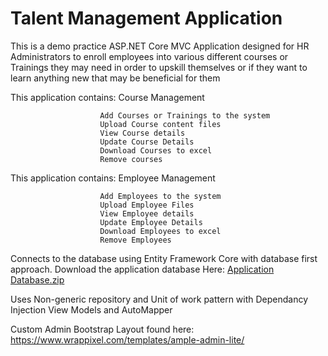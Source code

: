 # Talent Management Application

This is a demo practice ASP.NET Core MVC Application designed for HR Administrators to enroll employees into various different courses or Trainings they 
may need in order to upskill themselves or if they want to learn anything new that may be beneficial for them

This application contains: Course Management

                        Add Courses or Trainings to the system
                        Upload Course content files
                        View Course details
                        Update Course Details
                        Download Courses to excel
                        Remove courses
                        
This application contains: Employee Management

                        Add Employees to the system
                        Upload Employee Files
                        View Employee details
                        Update Employee Details
                        Download Employees to excel
                        Remove Employees
                        
Connects to the database using Entity Framework Core with database first approach.
Download the application database Here: [Application Database.zip](https://github.com/Sax-Anon90/TalentManagementApplication/files/8716743/Application.Database.zip)

Uses Non-generic repository and Unit of work pattern with Dependancy Injection
View Models and AutoMapper

Custom Admin Bootstrap Layout found here: https://www.wrappixel.com/templates/ample-admin-lite/

